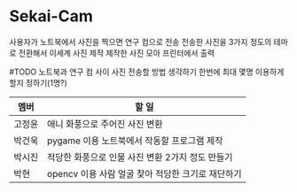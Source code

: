 # Sekai-Cam
사용자가 노트북에서 사진을 찍으면 연구 컴으로 전송
전송한 사진을 3가지 정도의 테마로 전환해서 이세계 사진 제작
제작한 사진 모아 프린터에서 출력

#TODO
노트북과 연구 컴 사이 사진 전송할 방법 생각하기
한번에 최대 몇명 이용하게 할지 정하기(1명?)

|멤버|할 일|
|------|--------------------------------------------|
|고정윤|애니 화풍으로 주어진 사진 변환|
|박건욱|pygame 이용 노트북에서 작동할 프로그램 제작|
|박시진|적당한 화풍으로 인물 사진 변환 2가지 정도 만들기|
|박현|opencv 이용 사람 얼굴 찾아 적당한 크기로 재단하기|
